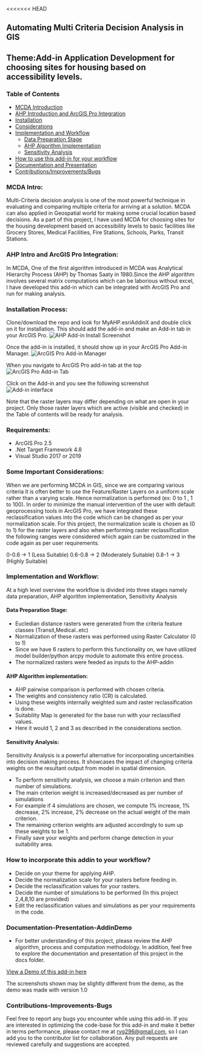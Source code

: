 <<<<<<< HEAD

## Automating Multi Criteria Decision Analysis in GIS

## Theme:Add-in Application Development for choosing sites for housing based on accessibility levels.

### Table of Contents

- [MCDA Introduction](#MCDA-Intro)
- [AHP Introduction and ArcGIS Pro Integration](#AHP-Intro-and-ArcGIS-Pro-Integration)
- [Installation](#Installation-Process)
- [Considerations](#Some-Important-Considerations)
- [Implementation and Workflow](#implementation-and-workflow)
  - [Data Preparation Stage](#data-preparation-stage)
  - [AHP Algorithm Implementation](#ahp-algorithm-implementation)
  - [Sensitivity Analysis](#sensitivity-analysis)
- [How to use this add-in for your workflow](#how-to-incorporate-this-addin-to-your-workflow)
- [Documentation and Presentation](#Documentation-Presentation-AddinDemo)
- [Contributions/Improvements/Bugs](#Contributions-Improvements-Bugs)

### MCDA Intro:

Multi-Criteria decision analysis is one of the most powerful technique in evaluating and comparing multiple criteria for arriving at a solution. MCDA can also applied in Geospatial world for making some crucial location based decisions. As a part of this project, I have used MCDA for choosing sites for the housing development based on accessibility levels to basic facilities like Grocery Stores, Medical Facilities, Fire Stations, Schools, Parks, Transit Stations.

### AHP Intro and ArcGIS Pro Integration:

In MCDA, One of the first algorithm introduced in MCDA was Analytical Hierarchy Process (AHP) by Thomas Saaty in 1980.Since the AHP algorithm involves several matrix computations which can be laborious without excel, I have developed this add-in which can be integrated with ArcGIS Pro and run for making analysis.

### Installation Process:

Clone/download the repo and look for MyAHP.esriAddinX and double click on it for installation.
This should add the add-in and make an Add-in tab in your ArcGIS Pro.
![AHP Add-in Install Screenshot](/MyAHP/Images/Addin-Install.png "Add-in Install Screenshot")

Once the add-in is installed, it should show up in your ArcGIS Pro Add-in Manager.
![ArcGIS Pro Add-in Manager](/MyAHP/Images/Pro-Addin-Manager.png "Pro-Addin-Manager Screenshot")

When you navigate to ArcGIS Pro add-in tab at the top
![ArcGIS Pro Add-in Tab](/MyAHP/Images/AHP-Addin-Tab.png "Pro-AHP-Addin Tab")

Click on the Add-in and you see the following screenshot
![Add-in interface](/MyAHP/Images/AHPAddIn.png "AHP-addin")

Note that the raster layers may differ depending on what are open in your project.
Only those raster layers which are active (visible and checked) in the Table of contents will be ready for analysis.

### Requirements:

- ArcGIS Pro 2.5
- .Net Target Framework 4.8
- Visual Studio 2017 or 2019

### Some Important Considerations:

When we are performing MCDA in GIS, since we are comparing various criteria it is often better to use the Feature/Raster Layers on a uniform scale rather than a varying scale. Hence normalization is performed (ex: 0 to 1 , 1 to 100). In order to minimize the manual intervention of the user with default geoprocessing tools in ArcGIS Pro, we have integrated these reclassification values into the code which can be changed as per your normalization scale. For this project, the normalization scale is chosen as (0 to 1) for the raster layers and also when performing raster reclassification the following ranges were considered which again can be customized in the code again as per user requirements.

0-0.6 -> 1 (Less Suitable)
0.6-0.8 -> 2 (Moderately Suitable)
0.8-1 -> 3 (Highly Suitable)

### Implementation and Workflow:

At a high level overview the workflow is divided into three stages namely data preparation, AHP algorithm implementation, Sensitivity Analysis

#### Data Preparation Stage:

- Eucledian distance rasters were generated from the criteria feature classes (Transit,Medical..etc)
- Normalization of these rasters was performed using Raster Calculator (0 to 1)
- Since we have 6 rasters to perform this functionality on, we have utilized model builder/python arcpy module to automate this entire process.
- The normalized rasters were feeded as inputs to the AHP-addin

#### AHP Algorithm implementation:

- AHP pairwise comparison is performed with chosen criteria.
- The weights and consistency ratio (CR) is calculated.
- Using these weights internally weighted sum and raster reclassification is done.
- Suitability Map is generated for the base run with your reclassified values.
- Here it would 1, 2 and 3 as described in the considerations section.

#### Sensitivity Analysis:

Sensitivity Analysis is a powerful alternative for incorporating uncertainities into decision making process. It showcases the impact of changing criteria weights on the resultant output from model in spatial dimension.

- To perform sensitivity analysis, we choose a main criterion and then number of simulations.
- The main criterion weight is increased/decreased as per number of simulations
- For example if 4 simulations are chosen, we compute 1% increase, 1% decrease, 2% increase, 2% decrease on the actual weight of the main criterion.
- The remaining criterion weights are adjusted accordingly to sum up these weights to be 1.
- Finally save your weights and perform change detection in your suitability area.

### How to incorporate this addin to your workflow?

- Decide on your theme for applying AHP.
- Decide the normalization scale for your rasters before feeding in.
- Decide the reclassification values for your rasters.
- Decide the number of simulations to be performed (In this project 2,4,8,10 are provided)
- Edit the reclassification values and simulations as per your requirements in the code.

### Documentation-Presentation-AddinDemo

- For better understanding of this project, please review the AHP algorithm, process and computation methodology. In addition, feel free to explore the documentation and presentation of this project in the docs folder.

<a href= "https://www.youtube.com/watch?v=mV2inNIBkMI" target= "_blank">View a Demo of this add-in here</a>

The screenshots shown may be slightly different from the demo, as the demo was made with version 1.0

### Contributions-Improvements-Bugs

Feel free to report any bugs you encounter while using this add-in. If you are interested in optimizing the code-base for this add-in and make it better in terms performance, please contact me at rvg296@gmail.com, so I can add you to the contributor list for collaboration. Any pull requests are reviewed carefully and suggestions are accepted.
